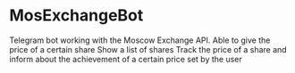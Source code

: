 # MosExchangeBot
Telegram bot working with the Moscow Exchange API. 
Able to give the price of a certain share
Show a list of shares
Track the price of a share and inform about the achievement of a certain price set by the user
